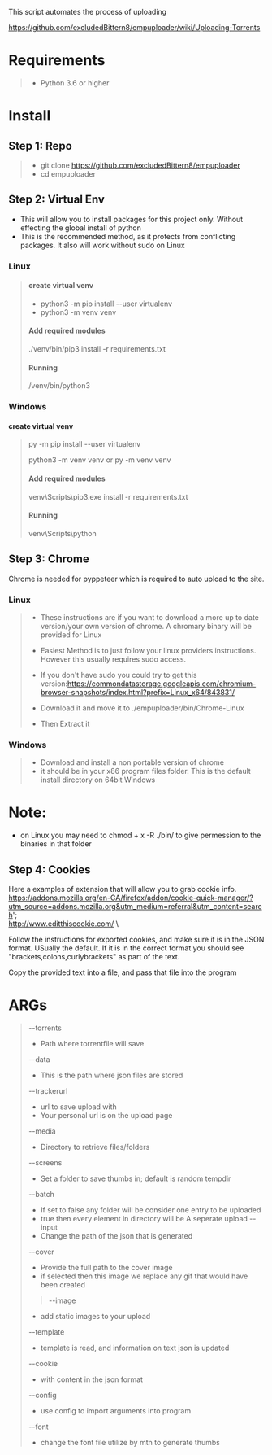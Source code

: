 This script automates the process of uploading

https://github.com/excludedBittern8/empuploader/wiki/Uploading-Torrents



# Requirements

> - Python 3.6 or higher


# Install
## Step 1: Repo
> - git clone https://github.com/excludedBittern8/empuploader
> - cd empuploader

## Step 2: Virtual Env
* This will allow you to install packages for this project only. Without effecting the global install of python
* This is the recommended method, as it protects from conflicting packages. It also will work without sudo on Linux

### Linux
> #### create virtual venv
> 
> - python3 -m pip install --user virtualenv
> - python3 -m venv venv
> 
> 
> 
> #### Add required modules
> ./venv/bin/pip3 install -r requirements.txt
> #### Running 
> /venv/bin/python3

### Windows
#### create virtual venv
> 
> py -m pip install --user virtualenv
> 
> python3 -m venv venv or  py -m venv venv
>
> #### Add required modules
> 
> venv\Scripts\pip3.exe install -r requirements.txt
> 
> #### Running
> 
> venv\Scripts\python


## Step 3: Chrome
Chrome is needed for pyppeteer which is required to auto upload to the site. 
 
 ### Linux
> - These instructions are if you want to download a more up to date version/your own version of chrome. A chromary  binary will be provided for Linux
> 
> - Easiest Method is to just follow your linux providers instructions. However this usually requires sudo access.
> - If you don't have sudo you could try to get this version:https://commondatastorage.googleapis.com/chromium-browser-snapshots/index.html?prefix=Linux_x64/843831/
> - Download it and move it to ./empuploader/bin/Chrome-Linux
> - Then Extract it 

### Windows

> - Download and install a non portable version of chrome
> - it should be in your x86 program files folder. This is the default install directory on 64bit Windows

# Note:
* on Linux you may need to chmod + x -R ./bin/ to give permession to the binaries in that folder

## Step 4: Cookies


Here a examples of extension that will allow you to grab cookie info. \
https://addons.mozilla.org/en-CA/firefox/addon/cookie-quick-manager/?utm_source=addons.mozilla.org&utm_medium=referral&utm_content=search'; \
http://www.editthiscookie.com/ \

Follow the instructions for exported cookies, and make sure it is in the JSON format. USually the default. If it is in the correct format you should see
"brackets,colons,curlybrackets" as part of the text.

Copy the provided text into a file, and pass that file into the program

# ARGs

> --torrents 
>  - Path where torrentfile will  save
> 
> --data
> - This is the path where json files are stored
> 
> --trackerurl
> - url to save upload with
> - Your personal url is on the upload page
> 
> --media
> - Directory to retrieve files/folders 
> 
> --screens
> - Set a folder to save thumbs in; default is random tempdir
> 
> --batch
> - If set to false any folder will be consider one entry to be uploaded
> - true then every element in directory will be A seperate upload 
> --input
> - Change the path of the json that is generated 
> 
> --cover
> - Provide the full path to the cover image
> - if selected then this image we replace any gif that would have been created
> > 
> > --image
> - add static images to your upload
> 
> --template
> - template is read, and information on text json is updated
> 
> --cookie
> - with content in the json format
> 
> 
> --config
> - use config to import arguments into program
> 
>--font
> - change the font file utilize by mtn to generate thumbs





